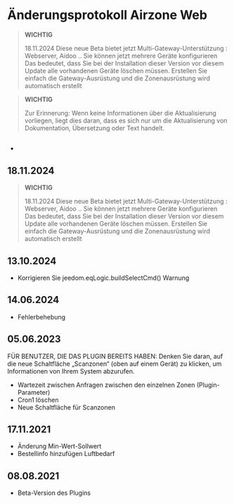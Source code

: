 # Änderungsprotokoll Airzone Web

>**WICHTIG**
>
> 18.11.2024
> Diese neue Beta bietet jetzt Multi-Gateway-Unterstützung : Webserver, Aidoo ..
> Sie können jetzt mehrere Geräte konfigurieren
> Das bedeutet, dass Sie bei der Installation dieser Version vor diesem Update alle vorhandenen Geräte löschen müssen.
> Erstellen Sie einfach die Gateway-Ausrüstung und die Zonenausrüstung wird automatisch erstellt


>**WICHTIG**
>
>Zur Erinnerung: Wenn keine Informationen über die Aktualisierung vorliegen, liegt dies daran, dass es sich nur um die Aktualisierung von Dokumentation, Übersetzung oder Text handelt.


## 

- 

## 18.11.2024

>**WICHTIG**
>
> 18.11.2024
> Diese neue Beta bietet jetzt Multi-Gateway-Unterstützung : Webserver, Aidoo ..
> Sie können jetzt mehrere Geräte konfigurieren
> Das bedeutet, dass Sie bei der Installation dieser Version vor diesem Update alle vorhandenen Geräte löschen müssen.
> Erstellen Sie einfach die Gateway-Ausrüstung und die Zonenausrüstung wird automatisch erstellt

## 13.10.2024

- Korrigieren Sie jeedom.eqLogic.buildSelectCmd() Warnung


## 14.06.2024

- Fehlerbehebung

## 05.06.2023

FÜR BENUTZER, DIE DAS PLUGIN BEREITS HABEN:
Denken Sie daran, auf die neue Schaltfläche „Scanzonen“ (oben auf einem Gerät) zu klicken, um Informationen von Ihrem System abzurufen.

- Wartezeit zwischen Anfragen zwischen den einzelnen Zonen (Plugin-Parameter)
- Cron1 löschen
- Neue Schaltfläche für Scanzonen

## 17.11.2021

- Änderung Min-Wert-Sollwert
- Bestellinfo hinzufügen Luftbedarf

## 08.08.2021

- Beta-Version des Plugins
